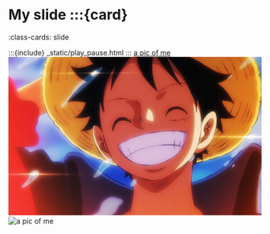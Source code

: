 # My slide :::{card}
:class-cards: slide

:::{include} _static/play_pause.html
:::
[a pic of me](_static/img/IMG_2002.JPG) 
![a pic of me](_static/img/Photo.jpg)
![a pic of me](_static/img/RIN.gif)